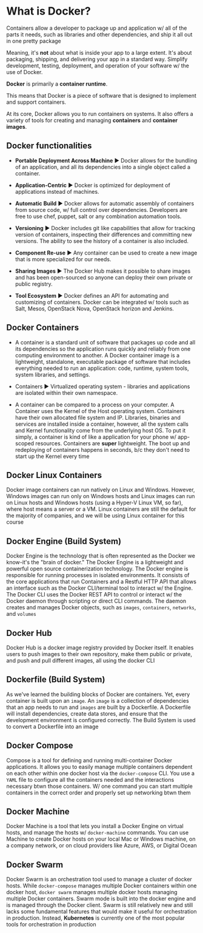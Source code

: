 # What is Docker?

Containers allow a developer to package up and application w/ all of the parts it needs, such as libraries and other dependencies, and ship it all out in one pretty package

Meaning, it's **not** about what is inside your app to a large extent. It's about packaging, shipping, and delivering your app in a standard way. Simplify development, testing, deployment, and operation of your software w/ the use of Docker.

**Docker** is primarily a **container runtime**.

This means that Docker is a piece of software that is designed to implement and support containers.

At its core, Docker allows you to run containers on systems. It also offers a variety of tools for creating and managing **containers** and **container images**.

## Docker functionalities

* **Portable Deployment Across Machine** ▶︎ Docker allows for the bundling of an application, and all its dependencies into a single object called a container.

* **Application-Centric** ▶︎ Docker is optimized for deployment of applications instead of machines.

* **Automatic Build** ▶︎ Docker allows for automatic assembly of containers from source code, w/ full control over dependencies. Developers are free to use chef, puppet, salt or any combination automation tools.

* **Versioning** ▶︎ Docker includes git like capabilities that allow for tracking version of containers, inspecting their differences and committing new versions. The ability to see the history of a container is also included.

* **Component Re-use** ▶︎ Any container can be used to create a new image that is more specialized for our needs.

* **Sharing Images** ▶︎ The Docker Hub makes it possible to share images and has been open-sourced so anyone can deploy their own private or public registry.

* **Tool Ecosystem** ▶︎ Docker defines an API for automating and customizing of containers. Docker can be integrated w/ tools such as Salt, Mesos, OpenStack Nova, OpenStack horizon and Jenkins.

## Docker Containers

* A container is a standard unit of software that packages up code and all its dependencies so the application runs quickly and reliably from one computing environment to another. A Docker container image is a lightweight, standalone, executable package of software that includes everything needed to run an application: code, runtime, system tools, system libraries, and settings.

* Containers ▶︎ Virtualized operating system - libraries and applications are isolated within their own namespace.

* A container can be compared to a process on your computer. A Container uses the Kernel of the Host operating system. Containers have their own allocated file system and IP. Libraries, binaries and services are installed inside a container, however, all the system calls and Kernel functionality come from the underlying host OS. To put it simply, a container is kind of like a application for your phone w/ app-scoped resources. Containers are **super** lightweight. The boot up and redeploying of containers happens in seconds, b/c they don't need to start up the Kernel every time

## Docker Linux Containers

Docker image containers can run natively on Linux and Windows. However, Windows images can run only on Windows hosts and Linux images can run on Linux hosts and Windows hosts (using a Hyper-V Linux VM, so far), where host means a server or a VM. Linux containers are still the default for the majority of companies, and we will be using Linux container for this course

## Docker Engine (Build System)

Docker Engine is the technology that is often represented as the Docker we know-it's the "brain of docker." The Docker Engine is a lightweight and powerful open source containerization technology. The Docker engine is responsible for running processes in isolated environments. It consists of the core applications that run Containers and a Restful HTTP API that allows an interface such as the Docker CLI/terminal tool to interact w/ the Engine. The Docker CLI uses the Docker REST API to control or interact w/ the Docker daemon through scripting or direct CLI commands. The daemon creates and manages Docker objects, such as `images`, `containers`, `networks`, and `volumes`

## Docker Hub

Docker Hub is a docker image registry provided by Docker itself. It enables users to push images to their own repository, make them public or private, and push and pull different images, all using the docker CLI

## Dockerfile (Build System)

As we've learned the building blocks of Docker are containers. Yet, every container is built upon an `image`. An `image` is a collection of dependencies that an app needs to run and `images` are built by a Dockerfile. A Dockerfile will install dependencies, create data stores, and ensure that the development environment is configured correctly. The Build System is used to convert a Dockerfile into an image

## Docker Compose

Compose is a tool for defining and running multi-container Docker applications. It allows you to easily manage multiple containers dependent on each other within one docker host via the `docker-compose` CLI. You use a `YAML` file to configure all the containers needed and the interactions necessary btwn those containers. W/ one command you can start multiple containers in the correct order and properly set up networking btwn them

## Docker Machine

Docker Machine is a tool that lets you install a Docker Engine on virtual hosts, and manage the hosts w/ `docker-machine` commands. You can use Machine to create Docker hosts on your local Mac or Windows machine, on a company network, or on cloud providers like Azure, AWS, or Digital Ocean

## Docker Swarm

Docker Swarm is an orchestration tool used to manage a cluster of docker hosts. While `docker-compose` manages multiple Docker containers within one docker host, `docker swarm` manages multiple docker hosts managing multiple Docker containers. Swarm mode is built into the docker engine and is managed through the Docker client. Swarm is still relatively new and still lacks some fundamental features that would make it useful for orchestration in production. Instead, **Kubernetes** is currently one of the most popular tools for orchestration in production

